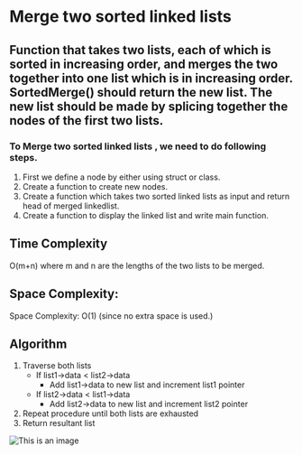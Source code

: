 #  Merge two sorted linked lists
## Function that takes two lists, each of which is sorted in increasing order, and merges the two together into one list which is in increasing order. SortedMerge() should return the new list. The new list should be made by splicing together the nodes of the first two lists.

### To Merge two sorted linked lists , we need to do following steps.
1. First we define a node by either using struct or class.
2. Create a function to create new nodes.
3. Create a function which takes two sorted linked lists as input and return head of merged linkedlist.
4. Create a function to display the linked list and write main function.

## Time Complexity
O(m+n) where m and n are the lengths of the two lists to be merged.

## Space Complexity:  
Space Complexity: O(1) (since no extra space is used.)

## Algorithm

1. Traverse both lists
   -  If list1->data < list2->data
      *  Add list1->data to new list and increment list1 pointer
    - If list2->data < list1->data
      *  Add list2->data to new list and increment list2 pointer
2. Repeat procedure until both lists are exhausted
3. Return resultant list


![This is an image](https://media.geeksforgeeks.org/wp-content/cdn-uploads/20220303143032/Merge-Two-Sorted-LinkedLists1.jpg)
